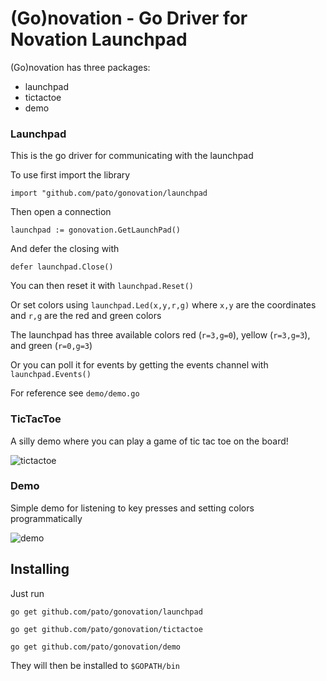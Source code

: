 (Go)novation - Go Driver for Novation Launchpad
============

(Go)novation has three packages:
* launchpad
* tictactoe
* demo

### Launchpad

This is the go driver for communicating with the launchpad

To use first import the library

`import "github.com/pato/gonovation/launchpad`

Then open a connection

`launchpad := gonovation.GetLaunchPad()`

And defer the closing with 

`defer launchpad.Close()`

You can then reset it with `launchpad.Reset()`

Or set colors using `launchpad.Led(x,y,r,g)` where `x,y` are the coordinates and `r,g` are the red and green colors

The launchpad has three available colors red (`r=3,g=0`), yellow (`r=3,g=3`), and green (`r=0,g=3`)

Or you can poll it for events by getting the events channel with `launchpad.Events()`

For reference see `demo/demo.go`

### TicTacToe

A silly demo where you can play a game of tic tac toe on the board!

![tictactoe](http://plankenau.com/i/tctcte.gif)

### Demo

Simple demo for listening to key presses and setting colors programmatically

![demo](http://plankenau.com/i/dmo.gif)


## Installing

Just run

`go get github.com/pato/gonovation/launchpad`

`go get github.com/pato/gonovation/tictactoe`

`go get github.com/pato/gonovation/demo`

They will then be installed to `$GOPATH/bin`
